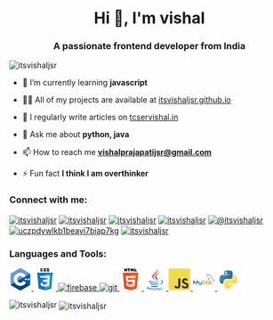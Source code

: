 <h1 align="center">Hi 👋, I'm vishal</h1>
<h3 align="center">A passionate frontend developer from India</h3>

<p align="left"> <img src="https://komarev.com/ghpvc/?username=itsvishaljsr&label=Profile%20views&color=0e75b6&style=flat" alt="itsvishaljsr" /> </p>

- 🌱 I’m currently learning **javascript**

- 👨‍💻 All of my projects are available at [itsvishaljsr.github.io](itsvishaljsr.github.io)

- 📝 I regularly write articles on [tcservishal.in](tcservishal.in)

- 💬 Ask me about **python, java**

- 📫 How to reach me **vishalprajapatijsr@gmail.com**

- ⚡ Fun fact **I think I am overthinker**

<h3 align="left">Connect with me:</h3>
<p align="left">
<a href="https://dev.to/itsvishaljsr" target="blank"><img align="center" src="https://raw.githubusercontent.com/rahuldkjain/github-profile-readme-generator/master/src/images/icons/Social/devto.svg" alt="itsvishaljsr" height="30" width="40" /></a>
<a href="https://twitter.com/itsvishaljsr" target="blank"><img align="center" src="https://raw.githubusercontent.com/rahuldkjain/github-profile-readme-generator/master/src/images/icons/Social/twitter.svg" alt="itsvishaljsr" height="30" width="40" /></a>
<a href="https://linkedin.com/in/itsvishaljsr" target="blank"><img align="center" src="https://raw.githubusercontent.com/rahuldkjain/github-profile-readme-generator/master/src/images/icons/Social/linked-in-alt.svg" alt="itsvishaljsr" height="30" width="40" /></a>
<a href="https://fb.com/itsvishaljsr" target="blank"><img align="center" src="https://raw.githubusercontent.com/rahuldkjain/github-profile-readme-generator/master/src/images/icons/Social/facebook.svg" alt="itsvishaljsr" height="30" width="40" /></a>
<a href="https://medium.com/@itsvishaljsr" target="blank"><img align="center" src="https://raw.githubusercontent.com/rahuldkjain/github-profile-readme-generator/master/src/images/icons/Social/medium.svg" alt="@itsvishaljsr" height="30" width="40" /></a>
<a href="https://www.youtube.com/c/uczpdywlkb1beayi7biap7kg" target="blank"><img align="center" src="https://raw.githubusercontent.com/rahuldkjain/github-profile-readme-generator/master/src/images/icons/Social/youtube.svg" alt="uczpdywlkb1beayi7biap7kg" height="30" width="40" /></a>
<a href="https://www.hackerrank.com/itsvishaljsr" target="blank"><img align="center" src="https://raw.githubusercontent.com/rahuldkjain/github-profile-readme-generator/master/src/images/icons/Social/hackerrank.svg" alt="itsvishaljsr" height="30" width="40" /></a>
</p>

<h3 align="left">Languages and Tools:</h3>
<p align="left"> <a href="https://www.w3schools.com/cpp/" target="_blank" rel="noreferrer"> <img src="https://raw.githubusercontent.com/devicons/devicon/master/icons/cplusplus/cplusplus-original.svg" alt="cplusplus" width="40" height="40"/> </a> <a href="https://www.w3schools.com/css/" target="_blank" rel="noreferrer"> <img src="https://raw.githubusercontent.com/devicons/devicon/master/icons/css3/css3-original-wordmark.svg" alt="css3" width="40" height="40"/> </a> <a href="https://firebase.google.com/" target="_blank" rel="noreferrer"> <img src="https://www.vectorlogo.zone/logos/firebase/firebase-icon.svg" alt="firebase" width="40" height="40"/> </a> <a href="https://git-scm.com/" target="_blank" rel="noreferrer"> <img src="https://www.vectorlogo.zone/logos/git-scm/git-scm-icon.svg" alt="git" width="40" height="40"/> </a> <a href="https://www.w3.org/html/" target="_blank" rel="noreferrer"> <img src="https://raw.githubusercontent.com/devicons/devicon/master/icons/html5/html5-original-wordmark.svg" alt="html5" width="40" height="40"/> </a> <a href="https://www.java.com" target="_blank" rel="noreferrer"> <img src="https://raw.githubusercontent.com/devicons/devicon/master/icons/java/java-original.svg" alt="java" width="40" height="40"/> </a> <a href="https://developer.mozilla.org/en-US/docs/Web/JavaScript" target="_blank" rel="noreferrer"> <img src="https://raw.githubusercontent.com/devicons/devicon/master/icons/javascript/javascript-original.svg" alt="javascript" width="40" height="40"/> </a> <a href="https://www.mysql.com/" target="_blank" rel="noreferrer"> <img src="https://raw.githubusercontent.com/devicons/devicon/master/icons/mysql/mysql-original-wordmark.svg" alt="mysql" width="40" height="40"/> </a> <a href="https://www.python.org" target="_blank" rel="noreferrer"> <img src="https://raw.githubusercontent.com/devicons/devicon/master/icons/python/python-original.svg" alt="python" width="40" height="40"/> </a> </p>

<p><img align="left" src="https://github-readme-stats.vercel.app/api/top-langs?username=itsvishaljsr&show_icons=true&locale=en&layout=compact" alt="itsvishaljsr" /></p>

<p>&nbsp;<img align="center" src="https://github-readme-stats.vercel.app/api?username=itsvishaljsr&show_icons=true&locale=en" alt="itsvishaljsr" /></p>

